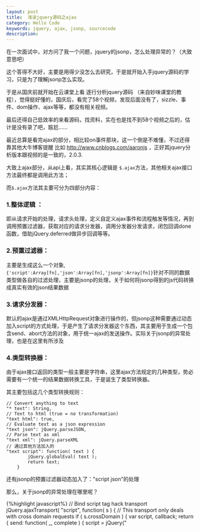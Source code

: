```yaml
---
layout: post
title:  浅读jquery源码之ajax
category: Hello Code
keywords: jquery, ajax, jsonp, sourcecode
description: 
---
```


在一次面试中，对方问了我一个问题，jquery的jsonp，怎么处理异常的？（大致意思吧）


这个答得不大好，主要是用得少没怎么去研究，于是就开始入手jquery源码的学习，只是为了理解jsonp怎么实现。


于是从国庆前就开始在云课堂上看 逐行分析jquery源码 （来自妙味课堂的教程），觉得挺好懂的，国庆后，看完了58个视频，发现后面没有了，sizzle、事件、dom操作、ajax等等，都没有相关视频。


最后还得自己低效率的来看源码，找资料，实在也是找不到58个视频之后的，估计是没有录了吧，尴尬……


最近总算是看完ajax的部分，相比较on事件那块，这一个倒是不难懂，不过还得靠其他大牛博客提醒 比如 http://www.cnblogs.com/aaronjs ，正好其jquery分析版本跟视频的是一致的，2.0.3. 


大致上ajax部分，从api上看，其实其核心逻辑是 `$.ajax`方法，其他相关ajax接口方法最终都是调用此方法；


而`$.ajax`方法其主要可分为四部分内容：  

### 1.整体逻辑 ： 

即从请求开始的处理，请求头处理，定义自定义ajax事件和流程触发等情况，再到调用预置过滤器，获取对应的请求分发器，调用分发器分发请求，闭包回调done函数，借助jQuery.deferred做异步回调等等。


### 2.预置过滤器： 

主要是生成这么一个对象,`{'script':Array[fn],'json':Array[fn],'jsonp':Array[fn]}`针对不同的数据类型做各自的过滤处理，主要是jsonp的处理，关于如何将jsonp得到的js代码转换成真实有效的json结果数据


### 3.请求分发器：

默认的ajax是通过XMLHttpRequest对象进行操作的，但jsonp这种需要通过动态加入script的方式处理，于是产生了请求分发器这个东西，其主要用于生成一个包含send、abort方法的对象，用于统一ajax的发送操作。实际关于jsonp的异常处理，也是在这里有所涉及


### 4.类型转换器：

由于ajax接口返回的类型一般主要是字符串，这里ajax方法规定的几种类型，势必需要有一个统一的结果数据转换工具，于是诞生了类型转换器。


其主要包括这几个类型转换规则：

~~~
// Convert anything to text
"* text": String,
// Text to html (true = no transformation)
"text html": true,
// Evaluate text as a json expression
"text json": jQuery.parseJSON,
// Parse text as xml
"text xml": jQuery.parseXML
// 通过其他方法加入的
"text script": function( text ) {
		jQuery.globalEval( text );
		return text;
	}
~~~

还有jsonp的预置过滤器动态加入了："script json"的处理


那么，关于jsonp的异常处理在哪里呢？

{%highlight javascript%}
// Bind script tag hack transport
jQuery.ajaxTransport( "script", function( s ) {
	// This transport only deals with cross domain requests
	if ( s.crossDomain ) {
		var script, callback;
		return {
			send: function( _, complete ) {
				script = jQuery("<script>").prop({
					async: true,
					charset: s.scriptCharset,
					src: s.url
				}).on(
					"load error",
					callback = function( evt ) {
						script.remove();
						callback = null;
						if ( evt ) {
							complete( evt.type === "error" ? 404 : 200, evt.type );
						}
					}
				);
				document.head.appendChild( script[ 0 ] );
			},
			abort: function() {
				if ( callback ) {
					callback();
				}
			}
		};
	}
});
{%endhighlight%}

其实，他是通过监听script的load跟error事件来做相应处理的,最终会在后续的回调逻辑里因为失败而调用error回调等等情况，既然如此，在jquery官网文档上还是能看到这么一句话

> Note: This handler is not called for cross-domain script and cross-domain JSONP requests. 

这是描述error参数的时候说的，也就是说它不会被跨域的请求调用到，但是实际上在使用jsonp访问一个404接口时，它还是能调用到error回调，当时就觉得奇怪，现在看回源代码，如果接口404不存在，那script应该会触发error事件，从而也会触发到error回调才对。

后来在不经意搜索中发现了这么一句话：

> jsonp调用时其实是在header中创建一个script的dom节点，然后通过script的资源调用方式去向远程服务器发送请求的，问题的关键就在这个script标签上。如果想知道这个资源地址有没有请求成功，我首先想到的是onload和onerror这两个回调函数，遗憾的是，ie6,7,8都是不支持script的onload和onerror回调！我想，这个应该是jquery无法捕获到这个错误的原因吧。那么有没有其它办法来处理这个错误呢，答案是有的，并且很简单，只要加上timeout参数即可

这才想起来，当时面试最终提示的也是timeout关键字，也就是面试的目的是想知道面试者是否知道这一特点吧。

囧
